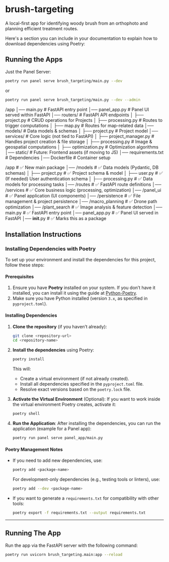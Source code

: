# brush-targeting
A local-first app for identifying woody brush from an orthophoto and planning efficient treatment routes.

Here's a section you can include in your documentation to explain how to download dependencies using Poetry:


## Running the Apps

Just the Panel Server:
```bash
poetry run panel serve brush_targeting/main.py --dev
```

or 

```bash
poetry run panel serve brush_targeting/main.py --dev --admin
```

/app
│── main.py               # FastAPI entry point
│── panel_app.py          # Panel UI served within FastAPI
│── routers/              # FastAPI API endpoints
│   ├── project.py        # CRUD operations for Projects
│   ├── processing.py     # Routes to trigger computations
│   ├── map.py            # Routes for map-related data
│── models/               # Data models & schemas
│   ├── project.py        # Project model
│── services/             # Core logic (not tied to FastAPI)
│   ├── project_manager.py  # Handles project creation & file storage
│   ├── processing.py       # Image & geospatial computations
│   ├── optimization.py     # Optimization algorithms
│── static/               # Future: Frontend assets (if moving to JS)
│── requirements.txt      # Dependencies
│── Dockerfile            # Container setup


/app                     # ✅ New main package
│── /models              # ✅ Data models (Pydantic, DB schemas)
│   ├── project.py       # ✅ Project schema & model
│   ├── user.py          # ✅ (If needed) User authentication schema
│   ├── processing.py    # ✅ Data models for processing tasks
│── /routes              # ✅ FastAPI route definitions
│── /services            # ✅ Core business logic (processing, optimization)
│── /panel_ui            # ✅ Panel application (UI components)
│── /persistence         # ✅ File management & project persistence
│── /macro_planning      # ✅ Drone path optimization
│── /plant_search        # ✅ Image analysis & feature detection
│── main.py              # ✅ FastAPI entry point
│── panel_app.py         # ✅ Panel UI served in FastAPI
│── __init__.py          # ✅ Marks this as a package



## Installation Instructions
### Installing Dependencies with Poetry

To set up your environment and install the dependencies for this project, follow these steps:

#### Prerequisites
1. Ensure you have **Poetry** installed on your system. If you don’t have it installed, you can install it using the guide at [Python-Poetry](https://python-poetry.org/docs/#installation).
2. Make sure you have Python installed (version `3.x`, as specified in `pyproject.toml`).

#### Installing Dependencies
1. **Clone the repository** (if you haven’t already):
   ```bash
   git clone <repository-url>
   cd <repository-name>
   ```

2. **Install the dependencies** using Poetry:
   ```bash
   poetry install
   ```
   This will:
   - Create a virtual environment (if not already created).
   - Install all dependencies specified in the `pyproject.toml` file.
   - Resolve exact versions based on the `poetry.lock` file.

3. **Activate the Virtual Environment** (Optional):
   If you want to work inside the virtual environment Poetry creates, activate it:
   ```bash
   poetry shell
   ```

4. **Run the Application**:
   After installing the dependencies, you can run the application (example for a Panel app):
   ```bash
   poetry run panel serve panel_app/main.py
   ```


#### Poetry Management Notes
- If you need to add new dependencies, use:
  ```bash
  poetry add <package-name>
  ```
  For development-only dependencies (e.g., testing tools or linters), use:
  ```bash
  poetry add --dev <package-name>
  ```

- If you want to generate a `requirements.txt` for compatibility with other tools:
  ```bash
  poetry export -f requirements.txt --output requirements.txt
  ```

---
 
## Running The App
Run the app via the FastAPI server with the following command:

```bash
poetry run uvicorn brush_targeting.main:app --reload
```
